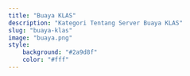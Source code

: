 ```yaml
---
title: "Buaya KLAS"
description: "Kategori Tentang Server Buaya KLAS"
slug: "buaya-klas"
image: "buaya.png"
style:
    background: "#2a9d8f"
    color: "#fff"
---
```

